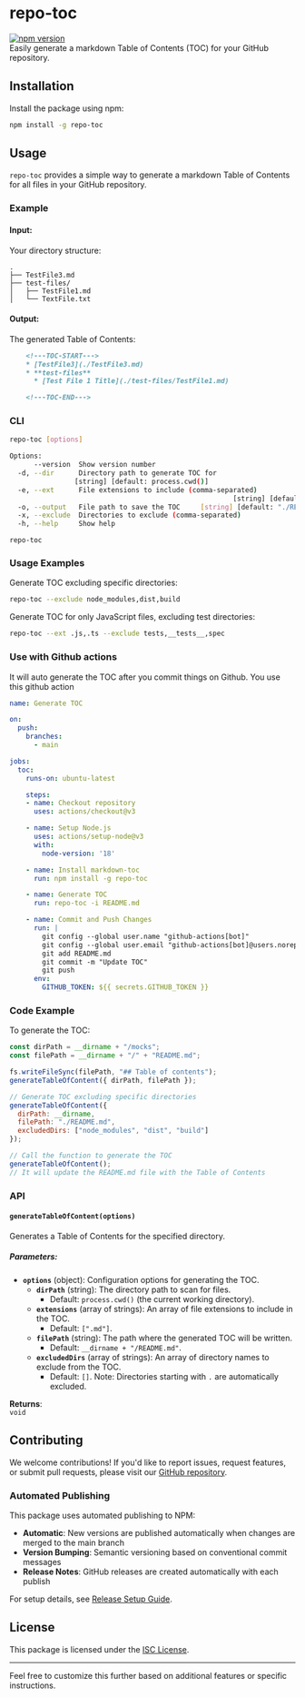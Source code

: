 # repo-toc

[![npm version](https://badge.fury.io/js/repo-toc.svg)](https://badge.fury.io/js/repo-toc)  
Easily generate a markdown Table of Contents (TOC) for your GitHub repository.

## Installation

Install the package using npm:

```bash
npm install -g repo-toc
```

## Usage

`repo-toc` provides a simple way to generate a markdown Table of Contents for all files in your GitHub repository.

### Example

#### Input:

Your directory structure:

```
.
├── TestFile3.md
├── test-files/
│   ├── TestFile1.md
│   └── TextFile.txt
```

#### Output:
The generated Table of Contents:

```markdown
    <!---TOC-START--->
    * [TestFile3](./TestFile3.md)
    * **test-files**
      * [Test File 1 Title](./test-files/TestFile1.md)

    <!---TOC-END--->
```

### CLI
```bash
repo-toc [options]

Options:
      --version  Show version number                                   [boolean]
  -d, --dir      Directory path to generate TOC for
                [string] [default: process.cwd()]
  -e, --ext      File extensions to include (comma-separated)
                                                       [string] [default: ".md"]
  -o, --output   File path to save the TOC     [string] [default: "./README.md"]
  -x, --exclude  Directories to exclude (comma-separated)              [string]
  -h, --help     Show help                                             [boolean]
```

```
repo-toc
```

### Usage Examples

Generate TOC excluding specific directories:
```bash
repo-toc --exclude node_modules,dist,build
```

Generate TOC for only JavaScript files, excluding test directories:
```bash
repo-toc --ext .js,.ts --exclude tests,__tests__,spec
```

### Use with Github actions
It will auto generate the TOC after you commit things on Github. You use this github action
```yml
name: Generate TOC

on:
  push:
    branches:
      - main

jobs:
  toc:
    runs-on: ubuntu-latest

    steps:
    - name: Checkout repository
      uses: actions/checkout@v3

    - name: Setup Node.js
      uses: actions/setup-node@v3
      with:
        node-version: '18'

    - name: Install markdown-toc
      run: npm install -g repo-toc

    - name: Generate TOC
      run: repo-toc -i README.md

    - name: Commit and Push Changes
      run: |
        git config --global user.name "github-actions[bot]"
        git config --global user.email "github-actions[bot]@users.noreply.github.com"
        git add README.md
        git commit -m "Update TOC"
        git push
      env:
        GITHUB_TOKEN: ${{ secrets.GITHUB_TOKEN }}
```

### Code Example

To generate the TOC:

```javascript
const dirPath = __dirname + "/mocks";
const filePath = __dirname + "/" + "README.md";

fs.writeFileSync(filePath, "## Table of contents");
generateTableOfContent({ dirPath, filePath });

// Generate TOC excluding specific directories
generateTableOfContent({
  dirPath: __dirname,
  filePath: "./README.md",
  excludedDirs: ["node_modules", "dist", "build"]
});

// Call the function to generate the TOC
generateTableOfContent();
// It will update the README.md file with the Table of Contents
```

### API

#### `generateTableOfContent(options)`

Generates a Table of Contents for the specified directory.

##### Parameters:
- **`options`** (object): Configuration options for generating the TOC.  
  - **`dirPath`** (string): The directory path to scan for files.  
    - Default: `process.cwd()` (the current working directory).  
  - **`extensions`** (array of strings): An array of file extensions to include in the TOC.  
    - Default: `[".md"]`.  
  - **`filePath`** (string): The path where the generated TOC will be written.  
    - Default: `__dirname + "/README.md"`.
  - **`excludedDirs`** (array of strings): An array of directory names to exclude from the TOC.  
    - Default: `[]`. Note: Directories starting with `.` are automatically excluded.

**Returns**:  
`void`

## Contributing

We welcome contributions! If you'd like to report issues, request features, or submit pull requests, please visit our [GitHub repository](https://github.com/kmtusher97/repo-toc).

### Automated Publishing

This package uses automated publishing to NPM:
- **Automatic**: New versions are published automatically when changes are merged to the main branch
- **Version Bumping**: Semantic versioning based on conventional commit messages
- **Release Notes**: GitHub releases are created automatically with each publish

For setup details, see [Release Setup Guide](.github/RELEASE_SETUP.md).

## License

This package is licensed under the [ISC License](https://opensource.org/licenses/ISC).

---

Feel free to customize this further based on additional features or specific instructions.
